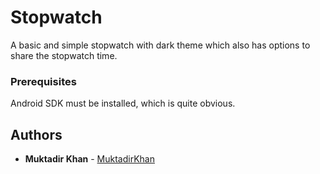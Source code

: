 # Stopwatch


A basic and simple stopwatch with dark theme which also has options to share the stopwatch time.




### Prerequisites


Android SDK must be installed, which is quite obvious.




## Authors

* **Muktadir Khan** - [MuktadirKhan](https://github.com/muktadirkhan889)
